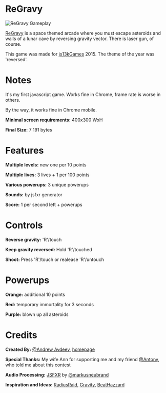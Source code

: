 # ReGravy

![ReGravy Gameplay](http://js13kgames.com/games/regravy/__big.jpg)

[ReGravy](http://js13kgames.com/public/games/regravy/index.html) is a space themed arcade where you must escape asteroids and walls of a lunar cave by reversing gravity vector.
There is laser gun, of course.

This game was made for [js13kGames](http://js13kgames.com) 2015. The theme of the year was 'reversed'.

# Notes

It's my first javascript game. Works fine in Chrome, frame rate is worse in others.

By the way, it works fine in Chrome mobile.

**Minimal screen requirements:** 400x300 WxH

**Final Size:** 7 191 bytes

# Features

**Multiple levels:** new one per 10 points

**Multiple lives:** 3 lives + 1 per 100 points

**Various powerups:** 3 unique powerups

**Sounds:** by jsfxr generator

**Score:** 1 per second left + powerups

# Controls

**Reverse gravity:** 'R'/touch

**Keep gravity reversed:** Hold 'R'/touched

**Shoot:** Press 'R'/touch or realease 'R'/untouch

# Powerups

**Orange:** additional 10 points

**Red:** temporary immortality for 3 seconds

**Purple:** blown up all asteroids

# Credits

**Created By:** [@Andrew Avdeev](https://twitter.com/_AvdeevAndrew), [homepage](http://aavdeev.com) 

**Special Thanks:** My wife Ann for supporting me and my friend [@Antony](https://twitter.com/redsparkzone), who told me about this contest

**Audio Processing:** [JSFXR](https://github.com/mneubrand/jsfxr) by [@markusneubrand](https://twitter.com/markusneubrand)  

**Inspiration and Ideas:** [RadiusRaid](http://js13kgames.com/entries/radius-raid), [Gravity](http://js13kgames.com/entries/gravity), [BeatHazzard](https://en.wikipedia.org/wiki/Beat_Hazard)
